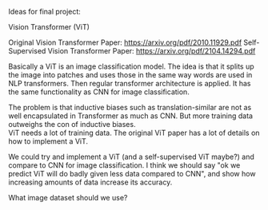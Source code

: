 Ideas for final project:

Vision Transformer (ViT)

Original Vision Transformer Paper: https://arxiv.org/pdf/2010.11929.pdf
Self-Supervised Vision Transformer Paper: https://arxiv.org/pdf/2104.14294.pdf

Basically a ViT is an image classification model. The idea is that it splits up the image into patches and uses those in the same way words are used in NLP transformers. Then regular transformer architecture is applied. It has the same functionality as CNN for image classification. 

The problem is that inductive biases such as translation-similar are not as well encapsulated in Transformer as much as CNN. But more training data outweighs the con of inductive biases.  
ViT needs a lot of training data. 
The original ViT paper has a lot of details on how to implement a ViT. 

We could try and implement a ViT (and a self-supervised ViT maybe?) and compare to CNN for image classification. 
I think we should say "ok we predict ViT will do badly given less data compared to CNN", and show how increasing amounts of data increase its accuracy. 

What image dataset should we use? 
